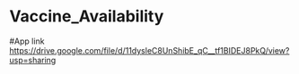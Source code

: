 # Vaccine_Availability
#App link https://drive.google.com/file/d/11dysleC8UnShibE_qC__tf1BIDEJ8PkQ/view?usp=sharing
